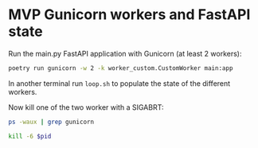 # MVP Gunicorn workers and FastAPI state

Run the main.py FastAPI application with Gunicorn (at least 2 workers):

```bash
poetry run gunicorn -w 2 -k worker_custom.CustomWorker main:app
```

In another terminal run `loop.sh` to populate the state of the different workers.

Now kill one of the two worker with a SIGABRT:

```bash
ps -waux | grep gunicorn

kill -6 $pid
```
